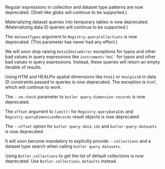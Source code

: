 Regular expressions in collection and dataset type patterns are now deprecated. (Shell-like globs will continue to be supported.)

Materializing dataset queries into temporary tables is now deprecated.  (Materializing data ID queries will continue to be supported.)

The `datasetTypes` argument to `Registry.queryCollections` is now deprecated. (This parameter has never had any effect.)

We will soon stop raising `DataIdValueError` exceptions for typos and other bad values in query expressions like `instrument='HsC'` for typos and other bad values in query expressions.  Instead, these queries will return an empty iterable of results.

Using HTM and HEALPix spatial dimensions like `htm11` or `healpix10` in data ID constraints passed to queries is now deprecated. The exception is `htm7`, which will continue to work.

The `--no-check` parameter to `butler query-dimension-records` is now deprecated.

The `offset` argument to `limit()` for `Registry.queryDataIds` and `Registry.queryDimensionRecords` result objects is now deprecated.

The `--offset` option for `butler query-data-ids` and `butler-query-datasets` is now deprecated.

It will soon become mandatory to explicitly provide `--collections` and a dataset type search when calling `butler query-datasets`.

Using `Butler.collections` to get the list of default collections is now deprecated.  Use `Butler.collections.defaults` instead.
